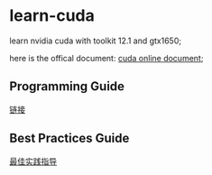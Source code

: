 # learn-cuda
learn nvidia cuda with toolkit 12.1  and gtx1650;

here is the offical document: [cuda online document](https://docs.nvidia.com/cuda/archive/12.1.1/);

## Programming Guide

[链接](./Programming-Guide.md)

## Best Practices Guide

[最佳实践指导](https://docs.nvidia.com/cuda/archive/12.1.1/cuda-c-best-practices-guide/index.html)
